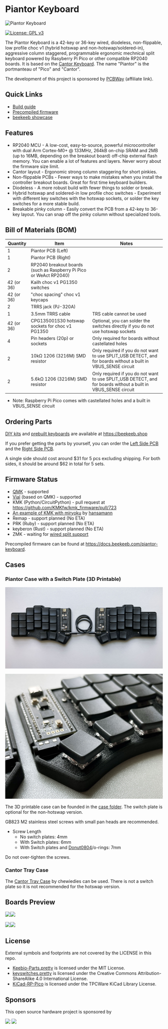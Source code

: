 # Piantor Keyboard

![Piantor Keyboard](docs/banner.jpg)

[![License: GPL v3](https://img.shields.io/badge/License-GPLv3-blue.svg)](https://www.gnu.org/licenses/gpl-3.0)

The Piantor Keyboard is a 42-key or 36-key wired, diodeless, non-flippable, low profile choc v1 (hybrid hotswap and non-hotswap/soldered-in), aggressive column staggered, programmable ergonomic mechnical split keyboard powered by Rasyberry Pi Pico or other compatible RP2040 boards. It is based on the [Cantor Keyboard](https://github.com/diepala/cantor). The name "Piantor" is the portmanteau of "Pico" and "Cantor".

The development of this project is sponsored by [PCBWay](https://pcbway.com/g/beekeeb) (affiliate link).

## Quick Links

* [Build guide](https://docs.beekeeb.com/piantor-keyboard#build-guide)
* [Precompiled firmware](https://docs.beekeeb.com/piantor-keyboard#precompiled-firmware)
* [beekeeb showcase](https://showcase.beekeeb.com/piantor-keyboard/)

## Features

* RP2040 MCU - A low-cost, easy-to-source, powerful microcontroller with dual Arm Cortex-M0+ @ 133MHz, 264kB on-chip SRAM and 2MB (up to 16MB, depending on the breakout board) off-chip external flash memory. You can enable a lot of features and layers. Never worry about the firmware size limit.
* Cantor layout - Ergonomic strong column staggering for short pinkies.
* Non-flippable PCBs - Fewer ways to make mistakes when you install the controller breakout boards. Great for first time keyboard builders.
* Diodeless - A more robust build with fewer things to solder or break.
* Hybrid hotswap and soldered-in low profile choc switches - Experiment with different key switches with the hotswap sockets, or solder the key switches for a more stable build.
* Breakable pinky column - Easily convert the PCB from a 42-key to 36-key layout. You can snap off the pinky column without specialized tools.

## Bill of Materials (BOM)

Quantity | Item | Notes
--- | --- | ---
1 | Piantor PCB (Left)
1 | Piantor PCB (Right)
2 | RP2040 breakout boards (such as Raspberry Pi Pico or WeAct RP2040)
42 (or 36) | Kailh choc v1 PG1350 switches
42 (or 36) | "choc spacing" choc v1 keycaps
2 | TRRS jack (PJ-320A)
1 | 3.5mm TRRS cable | TRS cable cannot be used
42 (or 36) | CPG135001S30 hotswap sockets for choc v1 PG1350 | Optional, you can solder the switches directly if you do not use hotswap sockets
4 | Pin headers (20p) or sockets  | Only required for boards without castellated holes
2 | 10kΩ 1206 (3216M) SMD resistor | Only required if you do not want to use SPLIT_USB DETECT, and for boards without a built in VBUS_SENSE circuit
2 | 5.6kΩ 1206 (3216M) SMD resistor | Only required if you do not want to use SPLIT_USB DETECT, and for boards without a built in VBUS_SENSE circuit

* Note: Raspberry Pi Pico comes with castellated holes and a built in VBUS_SENSE circuit

## Ordering Parts

[DIY kits](https://shop.beekeeb.com/product/piantor-keyboard-kit/) and [prebuilt keyboards](https://shop.beekeeb.com/product/pre-soldered-piantor-split-keyboard/) are available at https://beekeeb.shop

If you prefer getting the parts by yourself, you can order the [Left Side PCB](https://www.pcbway.com/project/shareproject/Piantor_Keyboard_Left_side_24a2937f.html) and the [Right Side PCB](https://www.pcbway.com/project/shareproject/Piantor_Keyboard_Right_side_7c5b31eb.html).

A single side should cost around $31 for 5 pcs excluding shipping. For both sides, it should be around $62 in total for 5 sets.

## Firmware Status

* [QMK](https://github.com/qmk/qmk_firmware) - supported
* [Vial](https://github.com/beekeeb/vial-qmk-piantor) (based on QMK) - supported
* KMK (Python/CircuitPython) - pull request at https://github.com/KMKfw/kmk_firmware/pull/723
* [An example of KMK with miryoku](https://github.com/hansamann/piantor_miryoku_mac) by [hansamann](https://github.com/hansamann)
* Remap - support planned (No ETA)
* PRK (Ruby) - support planned (No ETA)
* keyberon (Rust) - support planned (No ETA)
* ZMK - waiting for [wired split support](https://github.com/zmkfirmware/zmk/issues/1110)

Precompiled firmware can be found at https://docs.beekeeb.com/piantor-keyboard.

## Cases

### Piantor Case with a Switch Plate (3D Printable)

![Piantor Keyboard Case](case/top.jpg)

![Piantor Keyboard Case](case/side.jpg)

The 3D printable case can be founded in the [case folder](./case). The switch plate is optional for the non-hotswap version.

GB823 M2 stainless steel screws with small pan heads are recommended.

* Screw Length
  * No switch plates: 4mm
  * With Switch plates: 6mm
  * With Switch plates and [Donut0804](https://shop.beekeeb.com/product/donut-silicone-rubber-feet-and-pads-o-rings-washers-like/)/o-rings: 7mm

Do not over-tighten the screws.

### Cantor Tray Case

The [Cantor Tray Case](https://www.thingiverse.com/thing:5382705) by chewiedies can be used. There is not a switch plate so it is not recommended for the hotswap version.

## Boards Preview

<p>
<img src="docs/left-front.png" width="50%"/><img src="docs/right-front.png" width="50%"/>
</p>
<p>
<img src="docs/right-back.png" width="50%"/><img src="docs/left-back.png" width="50%"/>
</p>

## License

External symbols and footprints are not covered by the LICENSE in this repo.

* [Keebio-Parts.pretty](https://github.com/keebio/Keebio-Parts.pretty) is licensed under the MIT License.
* [keyswitches.pretty](https://github.com/daprice/keyswitches.pretty) is licensed under the Creative Commons Attribution-ShareAlike 4.0 International License.
* [KiCad-RP-Pico](https://github.com/ncarandini/KiCad-RP-Pico) is licensed under the TPCWare KiCad Library License.
## Sponsors

This open source hardware project is sponsored by

[<img src="docs/beekeeb.png" height="80" />](https://beekeeb.shop)
[<img src="docs/pcbway.png" height="80" />](https://pcbway.com/g/beekeeb)
